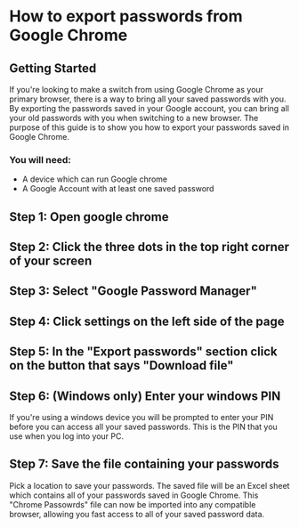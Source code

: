 # How to export passwords from Google Chrome

## Getting Started
If you're looking to make a switch from using Google Chrome as your primary browser, there is a way to bring all your saved passwords with you. By exporting the passwords saved in your Google account, you can bring all your old passwords with you when switching to a new browser. The purpose of this guide is to show you how to export your passwords saved in Google Chrome. 

### You will need:
* A device which can run Google chrome
* A Google Account with at least one saved password


## Step 1: Open google chrome

## Step 2: Click the three dots in the top right corner of your screen

## Step 3: Select "Google Password Manager" 

## Step 4: Click settings on the left side of the page

## Step 5: In the "Export passwords" section click on the button that says "Download file"

## Step 6: (Windows only) Enter your windows PIN
If you're using a windows device you will be prompted to enter your PIN before you can access all your saved passwords. This is the PIN that you use when you log into your PC. 

## Step 7: Save the file containing your passwords
Pick a location to save your passwords. The saved file will be an Excel sheet which contains all of your passwords saved in Google Chrome. This "Chrome Passowrds" file can now be imported into any compatible browser, allowing you fast access to all of your saved password data. 
